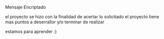 Mensaje Encriptado

el proyecto se hizo con la finalidad de acertar lo solicitado
el proyecto tiene mas puntos a deserrallor y/o terminar de realizar

estamos para aprender :)
